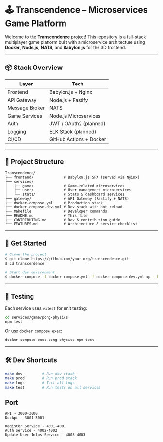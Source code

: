 # 🕹️ Transcendence – Microservices Game Platform

Welcome to the **Transcendence** project! This repository is a full-stack multiplayer game platform built with a microservice architecture using **Docker**, **Node.js**, **NATS**, and **Babylon.js** for the 3D frontend.

---

## 📦 Stack Overview

| Layer         | Tech                   |
|---------------|-------------------------|
| Frontend      | Babylon.js + Nginx      |
| API Gateway   | Node.js + Fastify       |
| Message Broker| NATS                    |
| Game Services | Node.js Microservices   |
| Auth          | JWT / OAuth2 (planned)  |
| Logging       | ELK Stack (planned)     |
| CI/CD         | GitHub Actions + Docker |

---

## 🧱 Project Structure

```
Transcendence/
├── frontend/              # Babylon.js SPA (served via Nginx)
├── services/
│   ├── game/              # Game-related microservices
│   ├── user/              # User management microservices
│   └── stats/             # Stats & dashboard services
├── gateway/               # API Gateway (Fastify + NATS)
├── docker-compose.yml     # Production stack
├── docker-compose.dev.yml # Dev stack with hot reload
├── Makefile               # Developer commands
├── README.md              # This file
├── CONTRIBUTING.md        # Dev & contribution guide
└── FEATURES.md            # Architecture & service checklist
```

---

## 🚀 Get Started

```bash
# Clone the project
$ git clone https://github.com/your-org/transcendence.git
$ cd transcendence

# Start dev environment
$ docker-compose -f docker-compose.yml -f docker-compose.dev.yml up --build
```

---

## 🧪 Testing

Each service uses `vitest` for unit testing:

```bash
cd services/game/pong-physics
npm test
```

Or use `docker compose exec`:

```bash
docker compose exec pong-physics npm test
```

---

## 🛠 Dev Shortcuts

```bash
make dev         # Run dev stack
make prod        # Run prod stack
make logs        # Tail all logs
make test        # Run tests on all services

```

## Port

```
API - 3000-3000
DocApi - 3001-3001

Register Service - 4001-4001
Auth Service - 4002-4002
Update User Infos Service - 4003-4003
```



